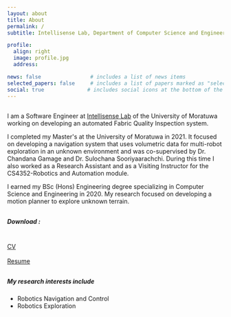 ```yaml
---
layout: about
title: About
permalink: /
subtitle: Intellisense Lab, Department of Computer Science and Engineering, University of Moratuwa, Sri Lanka

profile:
  align: right
  image: profile.jpg
  address:

news: false                # includes a list of news items
selected_papers: false     # includes a list of papers marked as "selected={true}"
social: true              # includes social icons at the bottom of the page
---
```


<p style="margin:30px;"></p>

I am a Software Engineer at [Intellisense Lab](https://uom.lk/cse/labs/IntelliSense) of the University of Moratuwa working on developing an automated Fabric Quality Inspection system.

I completed my Master's at the University of Moratuwa in 2021. It focused on developing a navigation system that uses volumetric data for multi-robot exploration in an unknown environment and was co-supervised by Dr. Chandana Gamage and Dr. Sulochana Sooriyaarachchi. During this time I also worked as a Research Assistant and as a Visiting Instructor for the CS4352-Robotics and Automation module.

I earned my BSc (Hons) Engineering degree specializing in Computer Science and Engineering in 2020. My research focused on developing a motion planner to explore unknown terrain.

<p style="margin:30px;"></p>

<div class="row ml-0 mr-1 p-0">
    <div>
      <h5>Download : </h5>
    </div>
    &ensp;
    <div class="icon" data-toggle="tooltip" title="Curriculum Vitae">
        <a href="{{ 'assets/pdf/CV_Kalana_Ratnayake.pdf' | relative_url }}"><i class="fas fa-file-pdf gh-icon"></i> CV </a>
    </div>
    &ensp;
    <div class="icon" data-toggle="tooltip" title="Resume">
        <a href="{{ 'assets/pdf/Resume_Kalana_Ratnayake.pdf' | relative_url }}"><i class="fas fa-file-pdf gh-icon"></i> Resume</a>
    </div>
</div>

<p style="margin:30px;"></p>

<h5>My research interests include</h5>

- Robotics Navigation and Control
- Robotics Exploration
